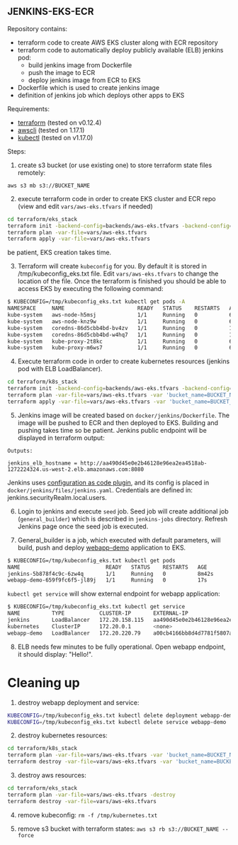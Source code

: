 ## JENKINS-EKS-ECR

Repository contains:
- terraform code to create AWS EKS cluster along with ECR repository
- terraform code to automatically deploy publicly available (ELB) jenkins pod:
  - build jenkins image from Dockerfile
  - push the image to ECR
  - deploy jenkins image from ECR to EKS
- Dockerfile which is used to create jenkins image
- definition of jenkins job which deploys other apps to EKS

Requirements:
* [terraform](https://www.terraform.io/) (tested on v0.12.4)
* [awscli](https://docs.aws.amazon.com/cli/latest/userguide/install-cliv1.html) (tested on 1.17.1)
* [kubectl](https://kubernetes.io/docs/tasks/tools/install-kubectl/) (tested on v1.17.0)

Steps:
1. create s3 bucket (or use existing one) to store terraform state files remotely:
```
aws s3 mb s3://BUCKET_NAME
```
2. execute terraform code in order to create EKS cluster and ECR repo (view and edit `vars/aws-eks.tfvars` if needed)
```sh
cd terraform/eks_stack
terraform init -backend-config=backends/aws-eks.tfvars -backend-config="bucket=BUCKET_NAME"
terraform plan -var-file=vars/aws-eks.tfvars
terraform apply -var-file=vars/aws-eks.tfvars
```
be patient, EKS creation takes time.

3. Terraform will create `kubeconfig` for you. By default it is stored in /tmp/kubeconfig_eks.txt file. Edit `vars/aws-eks.tfvars` to change the location of the file. Once the terraform is finished you should be able to access EKS by executing the following command:
```sh
$ KUBECONFIG=/tmp/kubeconfig_eks.txt kubectl get pods -A
NAMESPACE     NAME                       READY   STATUS    RESTARTS   AGE
kube-system   aws-node-h5msj             1/1     Running   0          6m10s
kube-system   aws-node-knz9w             1/1     Running   0          6m22s
kube-system   coredns-86d5cbb4bd-bv4zv   1/1     Running   0          11m
kube-system   coredns-86d5cbb4bd-w4hq7   1/1     Running   0          11m
kube-system   kube-proxy-2t8kc           1/1     Running   0          6m22s
kube-system   kube-proxy-m6ws7           1/1     Running   0          6m10s
```
4. Execute terraform code in order to create kubernetes resources (jenkins pod with ELB LoadBalancer).
```sh
cd terraform/k8s_stack
terraform init -backend-config=backends/aws-eks.tfvars -backend-config="bucket=BUCKET_NAME"
terraform plan -var-file=vars/aws-eks.tfvars -var 'bucket_name=BUCKET_NAME'
terraform apply -var-file=vars/aws-eks.tfvars -var 'bucket_name=BUCKET_NAME'
```
5. Jenkins image will be created based on `docker/jenkins/Dockerfile`. The image will be pushed to ECR and then deployed to EKS. Building and pushing takes time so be patient. Jenkins public endpoint will be displayed in terraform output:
```
Outputs:

jenkins_elb_hostname = http://aa490d45e0e2b46128e96ea2ea4518ab-1272224324.us-west-2.elb.amazonaws.com:8080
```

Jenkins uses [configuration as code plugin](https://github.com/jenkinsci/configuration-as-code-plugin), and its config is placed in `docker/jenkins/files/jenkins.yaml`. Credentials are defined in: jenkins.securityRealm.local.users.

6. Login to jenkins and execute `seed` job. Seed job will create additional job (`general_builder`) which is described in `jenkins-jobs` directory. Refresh Jenkins page once the seed job is executed.

7. General_builder is a job, which executed with default parameters, will build, push and deploy [webapp-demo](https://github.com/michack/webapp-demo) application to EKS.

```sh
$ KUBECONFIG=/tmp/kubeconfig_eks.txt kubectl get pods
NAME                           READY   STATUS    RESTARTS   AGE
jenkins-5b878f4c9c-6zw4q       1/1     Running   0          8m42s
webapp-demo-659f9fc6f5-jl89j   1/1     Running   0          17s
```

`kubectl get service` will show external endpoint for webapp application:
```sh
$ KUBECONFIG=/tmp/kubeconfig_eks.txt kubectl get service
NAME          TYPE           CLUSTER-IP       EXTERNAL-IP                                                               PORT(S)          AGE
jenkins       LoadBalancer   172.20.158.115   aa490d45e0e2b46128e96ea2ea4518ab-1272224324.us-west-2.elb.amazonaws.com   8080:31496/TCP   28m
kubernetes    ClusterIP      172.20.0.1       <none>                                                                    443/TCP          44m
webapp-demo   LoadBalancer   172.20.220.79    a00cb4166bb8d4d7781f5807a224ceb4-1559019708.us-west-2.elb.amazonaws.com   80:32431/TCP     3m39s
```
8. ELB needs few minutes to be fully operational. Open webapp endpoint, it should display: "Hello!".

# Cleaning up
1. destroy webapp deployment and service:
```sh
KUBECONFIG=/tmp/kubeconfig_eks.txt kubectl delete deployment webapp-demo
KUBECONFIG=/tmp/kubeconfig_eks.txt kubectl delete service webapp-demo
```

2. destroy kubernetes resources:
```sh
cd terraform/k8s_stack
terraform plan -var-file=vars/aws-eks.tfvars -var 'bucket_name=BUCKET_NAME' -destroy
terraform destroy -var-file=vars/aws-eks.tfvars -var 'bucket_name=BUCKET_NAME'
```

3. destroy aws resources:
```sh
cd terraform/eks_stack
terraform plan -var-file=vars/aws-eks.tfvars -destroy
terraform destroy -var-file=vars/aws-eks.tfvars
```
4. remove kubeconfig:
`rm -f /tmp/kubernetes.txt`

5. remove s3 bucket with terraform states:
`aws s3 rb s3://BUCKET_NAME --force`

